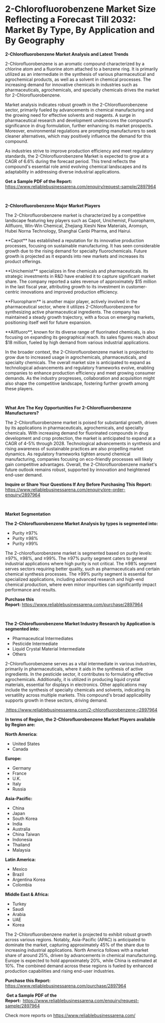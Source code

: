 <p><h1>2-Chlorofluorobenzene Market Size Reflecting a Forecast Till 2032: Market By Type, By Application and By Geography</h1></p><p><strong>2-Chlorofluorobenzene Market Analysis and Latest Trends</strong></p>
<p><p>2-Chlorofluorobenzene is an aromatic compound characterized by a chlorine atom and a fluorine atom attached to a benzene ring. It is primarily utilized as an intermediate in the synthesis of various pharmaceutical and agrochemical products, as well as a solvent in chemical processes. The increasing demand for innovative chemicals in industries such as pharmaceuticals, agrochemicals, and specialty chemicals drives the market for 2-Chlorofluorobenzene.</p><p>Market analysis indicates robust growth in the 2-Chlorofluorobenzene sector, primarily fueled by advancements in chemical manufacturing and the growing need for effective solvents and reagents. A surge in pharmaceutical research and development underscores the compound's significance in drug formulation, further enhancing its market prospects. Moreover, environmental regulations are prompting manufacturers to seek cleaner alternatives, which may positively influence the demand for this compound.</p><p>As industries strive to improve production efficiency and meet regulatory standards, the 2-Chlorofluorobenzene Market is expected to grow at a CAGR of 6.6% during the forecast period. This trend reflects the compound's essential role amid evolving chemical landscapes and its adaptability in addressing diverse industrial applications.</p></p>
<p><strong>Get a Sample PDF of the Report:&nbsp;</strong> <a href="https://www.reliablebusinessarena.com/enquiry/request-sample/2897964?utm_campaign=3010&utm_medium=2&utm_source=Github&utm_content=ia&utm_term=15032025&utm_id=2-chlorofluorobenzene">https://www.reliablebusinessarena.com/enquiry/request-sample/2897964</a></p>
<p>&nbsp;</p>
<p><strong>2-Chlorofluorobenzene Major Market Players</strong></p>
<p><p>The 2-Chlorofluorobenzene market is characterized by a competitive landscape featuring key players such as Capot, Unichemist, Fluoropharm, AIIfluoro, Win-Win Chemical, Zhejiang Xieshi New Materials, Aromsyn, Hubei Norna Technology, Shanghai Canbi Pharma, and Hairui. </p><p>**Capot** has established a reputation for its innovative production processes, focusing on sustainable manufacturing. It has seen considerable growth due to the rising demand for specialty fluorochemicals. Future growth is projected as it expands into new markets and increases its product offerings.</p><p>**Unichemist** specializes in fine chemicals and pharmaceuticals. Its strategic investments in R&D have enabled it to capture significant market share. The company reported a sales revenue of approximately $15 million in the last fiscal year, attributing growth to its investment in customer-centric innovations and improved production efficiency.</p><p>**Fluoropharm** is another major player, actively involved in the pharmaceutical sector, where it utilizes 2-Chlorofluorobenzene for synthesizing active pharmaceutical ingredients. The company has maintained a steady growth trajectory, with a focus on emerging markets, positioning itself well for future expansion.</p><p>**AIIfluoro**, known for its diverse range of fluorinated chemicals, is also focusing on expanding its geographical reach. Its sales figures reach about $18 million, fueled by high demand from various industrial applications.</p><p>In the broader context, the 2-Chlorofluorobenzene market is projected to grow due to increased usage in agrochemicals, pharmaceuticals, and specialty chemicals. The overall market size is anticipated to expand as technological advancements and regulatory frameworks evolve, enabling companies to enhance production efficiency and meet growing consumer demands. As the industry progresses, collaboration and acquisition might also shape the competitive landscape, fostering further growth among these players.</p></p>
<p>&nbsp;</p>
<p><strong>What Are The Key Opportunities For 2-Chlorofluorobenzene Manufacturers?</strong></p>
<p><p>The 2-Chlorofluorobenzene market is poised for substantial growth, driven by its applications in pharmaceuticals, agrochemicals, and specialty chemicals. With increasing demand for fluorinated compounds in drug development and crop protection, the market is anticipated to expand at a CAGR of 4-5% through 2028. Technological advancements in synthesis and rising awareness of sustainable practices are also propelling market dynamics. As regulatory frameworks tighten around chemical manufacturing, companies focusing on eco-friendly processes will likely gain competitive advantages. Overall, the 2-Chlorofluorobenzene market's future outlook remains robust, supported by innovation and heightened end-user demand.</p></p>
<p><strong>Inquire or Share Your Questions If Any Before Purchasing This Report:</strong> <a href="https://www.reliablebusinessarena.com/enquiry/pre-order-enquiry/2897964?utm_campaign=3010&utm_medium=2&utm_source=Github&utm_content=ia&utm_term=15032025&utm_id=2-chlorofluorobenzene">https://www.reliablebusinessarena.com/enquiry/pre-order-enquiry/2897964</a></p>
<p>&nbsp;</p>
<p><strong>Market Segmentation</strong></p>
<p><strong>The 2-Chlorofluorobenzene Market Analysis by types is segmented into:</strong></p>
<p><ul><li>Purity ≥97%</li><li>Purity ≥98%</li><li>Purity ≥99%</li></ul></p>
<p><p>The 2-chlorofluorobenzene market is segmented based on purity levels: ≥97%, ≥98%, and ≥99%. The ≥97% purity segment caters to general industrial applications where high purity is not critical. The ≥98% segment serves sectors requiring better quality, such as pharmaceuticals and certain chemical synthesis processes. The ≥99% purity segment is essential for specialized applications, including advanced research and high-end chemical production, where even minor impurities can significantly impact performance and results.</p></p>
<p><strong>Purchase this Report:&nbsp;</strong><a href="https://www.reliablebusinessarena.com/purchase/2897964?utm_campaign=3010&utm_medium=2&utm_source=Github&utm_content=ia&utm_term=15032025&utm_id=2-chlorofluorobenzene">https://www.reliablebusinessarena.com/purchase/2897964</a></p>
<p>&nbsp;</p>
<p><strong>The 2-Chlorofluorobenzene Market Industry Research by Application is segmented into:</strong></p>
<p><ul><li>Pharmaceutical Intermediates</li><li>Pesticide Intermediate</li><li>Liquid Crystal Material Intermediate</li><li>Others</li></ul></p>
<p><p>2-Chlorofluorobenzene serves as a vital intermediate in various industries, primarily in pharmaceuticals, where it aids in the synthesis of active ingredients. In the pesticide sector, it contributes to formulating effective agrochemicals. Additionally, it is utilized in producing liquid crystal materials, essential for displays in electronics. Other applications may include the synthesis of specialty chemicals and solvents, indicating its versatility across multiple markets. This compound's broad applicability supports growth in these sectors, driving demand.</p></p>
<p><a href="https://www.reliablebusinessarena.com/2-chlorofluorobenzene-r2897964?utm_campaign=3010&utm_medium=2&utm_source=Github&utm_content=ia&utm_term=15032025&utm_id=2-chlorofluorobenzene">&nbsp;https://www.reliablebusinessarena.com/2-chlorofluorobenzene-r2897964</a></p>
<p><strong>In terms of Region, the 2-Chlorofluorobenzene Market Players available by Region are:</strong></p>
<p>
    <p> <strong> North America: </strong>
        <ul>
            <li>United States</li>
            <li>Canada</li>
        </ul>
        </p> 
    <p> <strong> Europe: </strong>
        <ul>
            <li>Germany</li>
            <li>France</li>
            <li>U.K.</li>
            <li>Italy</li>
            <li>Russia</li>
        </ul>
        </p> 
    <p> <strong> Asia-Pacific: </strong>
        <ul>
            <li>China</li>
            <li>Japan</li>
            <li>South Korea</li>
            <li>India</li>
            <li>Australia</li>
            <li>China Taiwan</li>
            <li>Indonesia</li>
            <li>Thailand</li>
            <li>Malaysia</li>
        </ul>
        </p> 
    <p> <strong> Latin America: </strong>
        <ul>
            <li>Mexico</li>
            <li>Brazil</li>
            <li>Argentina Korea</li>
            <li>Colombia</li>
        </ul>
        </p> 
    <p> <strong> Middle East & Africa: </strong>
        <ul>
            <li>Turkey</li>
            <li>Saudi</li>
            <li>Arabia</li>
            <li>UAE</li>
            <li>Korea</li>
        </ul>
    </p>
    </p>
<p><p>The 2-Chlorofluorobenzene market is projected to exhibit robust growth across various regions. Notably, Asia-Pacific (APAC) is anticipated to dominate the market, capturing approximately 45% of the share due to increasing industrial applications. North America follows with a market share of around 25%, driven by advancements in chemical manufacturing. Europe is expected to hold approximately 20%, while China is estimated at 10%. The combined demand across these regions is fueled by enhanced production capabilities and rising end-user industries.</p></p>
<p><strong>Purchase this Report: </strong><a href="https://www.reliablebusinessarena.com/purchase/2897964?utm_campaign=3010&utm_medium=2&utm_source=Github&utm_content=ia&utm_term=15032025&utm_id=2-chlorofluorobenzene">https://www.reliablebusinessarena.com/purchase/2897964</a></p>
<p>&nbsp;<strong>Get a Sample PDF of the Report:&nbsp;&nbsp;</strong><a href="https://www.reliablebusinessarena.com/enquiry/request-sample/2897964?utm_campaign=3010&utm_medium=2&utm_source=Github&utm_content=ia&utm_term=15032025&utm_id=2-chlorofluorobenzene">https://www.reliablebusinessarena.com/enquiry/request-sample/2897964</a></p>
<p><strong></strong></p>
<p>Check more reports on <a href="https://www.reliablebusinessarena.com/?utm_campaign=3010&utm_medium=2&utm_source=Github&utm_content=ia&utm_term=15032025&utm_id=2-chlorofluorobenzene">https://www.reliablebusinessarena.com/</a></p>